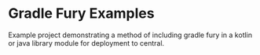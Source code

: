 # Gradle Fury Examples
Example project demonstrating a method of including gradle fury in a kotlin or java library module for deployment to central.
